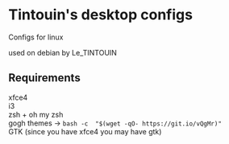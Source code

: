 # Tintouin's desktop configs
Configs for linux 

used on debian by Le_TINTOUIN

## Requirements
xfce4 <br />
i3 <br />
zsh + oh my zsh <br />
gogh themes → `bash -c  "$(wget -qO- https://git.io/vQgMr)" ` <br />
GTK (since you have xfce4 you may have gtk)
